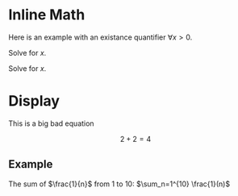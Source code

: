 # Inline Math

Here is an example with an existance quantifier $\forall x > 0$.

Solve for $x$.

Solve for $x$.

# Display

This is a big bad equation


$$2 + 2 = 4$$

## Example

The sum of $\frac{1}{n}$ from 1 to 10: $\sum_n=1^{10} \frac{1}(n)$
